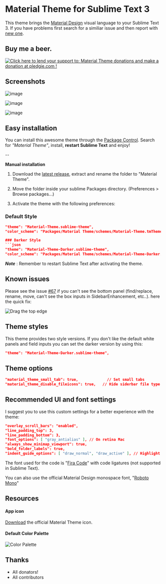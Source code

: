 # Material Theme for Sublime Text 3
This theme brings the [Material Design](http://www.google.com/design/) visual language to your Sublime Text 3. If you have problems first search for a similiar issue and then report with [new one](https://github.com/equinusocio/material-theme/issues).

## Buy me a beer.

<!-- Pledgie Donation -->
<a href='https://pledgie.com/campaigns/29452'><img alt='Click here to lend your support to: Material Theme donations and make a donation at pledgie.com !' src='https://pledgie.com/campaigns/29452.png?skin_name=chrome' border='0' ></a>

## Screenshots

![image](http://equinusocio.github.io/material-theme/assets/materialtheme.png)

![image](http://equinusocio.github.io/material-theme/assets/materialtheme2.png)

![image](http://equinusocio.github.io/material-theme/assets/materialtheme3.png)

## Easy installation
You can install this awesome theme through the [Package Control](https://packagecontrol.io/installation). Search for *"Material Theme"*, install, **restart Sublime Text** and enjoy!

--

**Manual installation**

1. Download the [latest release](https://github.com/equinusocio/material-theme/releases/latest), extract and rename the folder to "Material Theme".

2. Move the folder inside your sublime Packages directory. (Preferences > Browse packages...)

3. Activate the theme with the following preferences:

### Default Style
```json
"theme": "Material-Theme.sublime-theme",
"color_scheme": "Packages/Material Theme/schemes/Material-Theme.tmTheme

### Darker Style
```json
"theme": "Material-Theme-Darker.sublime-theme",
"color_scheme": "Packages/Material Theme/schemes/Material-Theme-Darker.tmTheme",
```


***Note*** : Remember to restart Sublime Text after activating the theme.


## Known issues
Please see the issue [#67](https://github.com/equinusocio/material-theme/issues/67) if you can't see the bottom panel (find/replace, rename, move, can't see the box inputs in SidebarEnhancement, etc..). here the quick fix:

![Drag the top edge](https://cloud.githubusercontent.com/assets/474329/8178894/a0dd09c0-1412-11e5-8ecf-f7f9ade439ae.gif)

## Theme styles
This theme provides two style versions. If you don't like the default white panels and field inputs you can set the darker version by using this:

```json
"theme": "Material-Theme-Darker.sublime-theme",
```

## Theme options

```json
"material_theme_small_tab": true,  			  // Set small tabs
"material_theme_disable_fileicons": true,   // Hide siderbar file type icons
``` 

## Recommended UI and font settings
I suggest you to use this custom settings for a better experience with the theme:

```json
"overlay_scroll_bars": "enabled",
"line_padding_top": 3,
"line_padding_bottom": 3,
"font_options": [ "gray_antialias" ], // On retina Mac
"always_show_minimap_viewport": true,
"bold_folder_labels": true,
"indent_guide_options": [ "draw_normal", "draw_active" ], // Highlight active indent
```

The font used for the code is "[Fira Code](https://github.com/tonsky/FiraCode)" with code ligatures (not supported in Sublime Text).

You can also use the official Material Design monospace font, "[Roboto Mono](https://www.google.com/fonts/specimen/Roboto+Mono)"


## Resources

#### App icon
[Download](https://dribbble.com/shots/2104476-Material-Theme-for-Sublime-Text-3/attachments/380650) the official Material Theme icon.

#### Default Color Palette
![Color Palette](http://i.imgur.com/zyIK71j.jpg)


## Thanks
- All donators!
- All contributors 

